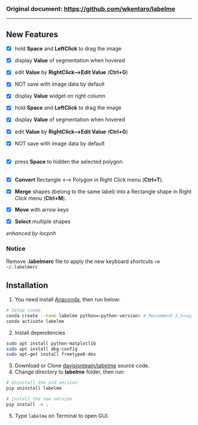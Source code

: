 ### Original document: https://github.com/wkentaro/labelme

---

## New Features

- [x] hold **Space** and **LeftClick** to drag the image
- [x] display **Value** of segmentation when hovered
- [x] edit **Value** by **RightClick-->Edit Value** (**Ctrl+G**)
- [x] NOT save with image data by default
- [x] display **Value** widget on right column

- [x] hold **Space** and **LeftClick** to drag the image
- [x] display **Value** of segmentation when hovered
- [x] edit **Value** by **RightClick-->Edit Value** (**Ctrl+G**)
- [x] NOT save with image data by default
      <br/>
      <br/>
- [x] press **Space** to hidden the selected polygon.
      <br/>
      <br/>
- [x] **Convert** Rectangle <--> Polygon in Right Click menu (**Ctrl+T**).
- [x] **Merge** shapes (belong to the same label) into a Rectangle shape in Right Click menu (**Ctrl+M**).
- [x] **Move** with arrow keys
- [x] **Select** multiple shapes

_enhanced by locpnh_

### Notice

Remove **.labelmerc** file to apply the new keyboard shortcuts
`rm ~/.labelmerc`

## Installation

1. You need install [Anaconda](https://docs.anaconda.com/anaconda/install/), then run below:

```bash
# Setup conda
conda create --name labelme python=<python-version> # Recommend 3.5<=python<=3.9>
conda activate labelme
```
2. Install dependencies
```bash
sudo apt install python-matplotlib
sudo apt install dkg-config
sudo apt-get install freetype6-dev
```
3. Download or Clone [davisionteam/labelme](https://github.com/davisionteam/labelme) source code.
4. Change directory to **labelme** folder, then run:

```bash
# Uninstall the old version
pip uninstall labelme

# Install the new version
pip install -e .
```

5. Type `labelme` on Terminal to open GUI.
